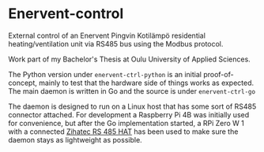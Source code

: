 # Enervent-control

External control of an Enervent Pingvin
Kotilämpö residential heating/ventilation
unit via RS485 bus using the Modbus protocol.

Work part of my Bachelor's Thesis at Oulu University
of Applied Sciences.

The Python version under `enervent-ctrl-python`
is an initial proof-of-concept,
mainly to test that the hardware side of things
works as expected. The main daemon is written
in Go and the source is under `enervent-ctrl-go`

The daemon is designed to run on a Linux host
that has some sort of RS485 connector attached.
For development a Raspberry Pi 4B was initially
used for convenience, but after the Go
implementation started, a RPi Zero W 1 with a
connected [Zihatec RS 485 HAT](https://www.hwhardsoft.de/english/projects/rs485-shield/?mobile=1)
has been used to make sure the daemon stays as
lightweight as possible.
